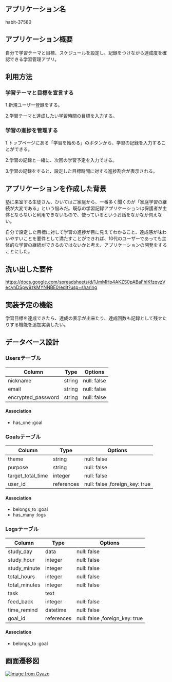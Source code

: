 ## アプリケーション名

habit-37580

## アプリケーション概要

自分で学習テーマと目標、スケジュールを設定し、記録をつけながら達成度を確認できる学習管理アプリ。

## 利用方法

### 学習テーマと目標を宣言する

1.新規ユーザー登録をする。

2.学習テーマと達成したい学習時間の目標を入力する。

### 学習の進捗を管理する

1.トップページにある「学習を始める」のボタンから、学習の記録を入力することができる。

2.学習の記録と一緒に、次回の学習予定を入力できる。

3.学習の記録をすると、設定した目標時間に対する進捗割合が表示される。

## アプリケーションを作成した背景

塾に来室する生徒さん、ひいてはご家庭から、一番多く聞くのが「家庭学習の継続が大変である」という悩みだ。既存の学習記録アプリケーションは保護者が主体とならないと利用できないもので、使っているというお話をなかなか伺えない。

自分で設定した目標に対して学習の進捗が目に見えてわかること、達成感が味わいやすいことを要件として満たすことができれば、10代のユーザーであっても主体的な学習の継続ができるのではないかと考え、アプリケーションの開発をすることにした。

## 洗い出した要件

https://docs.google.com/spreadsheets/d/1JmMHp4AKZS0pABaFhIKfzqvzVe4ynDSpw9zkMYNNBE0/edit?usp=sharing

## 実装予定の機能

学習目標を達成できたら、達成の表示が出来たり、達成回数も記録として残せたりする機能を追加実装したい。

## データベース設計

### Usersテーブル

| Column              | Type    | Options                   |
| ------------------- | ------- | ------------------------- |
| nickname            | string  | null: false               |
| email               | string  | null: false               |
| encrypted_password  | string  | null: false               |

#### Association
- has_one :goal

### Goalsテーブル
| Column               | Type       | Options                        |
| -------------------- | ---------- | ------------------------------ |
| theme                | string     | null: false                    |
| purpose              | string     | null: false                    |
| target_total_time    | integer    | null: false                    |
| user_id              | references | null: false ,foreign_key: true |

#### Association
- belongs_to :goal
- has_many :logs

### Logsテーブル
| Column           | Type       | Options                        |
| ---------------- | ---------- | ------------------------------ |
| study_day        | data       | null: false                    |
| study_hour       | integer    | null: false                    |
| study_minute     | integer    | null: false                    |
| total_hours      | integer    | null: false                    |
| total_minutes    | integer    | null: false                    |
| task             | text       |                                |
| feed_back        | integer    | null: false                    |
| time_remind      | datetime   | null: false                    |
| goal_id          | references | null: false ,foreign_key: true |

#### Association
- belongs_to :goal

## 画面遷移図
[![Image from Gyazo](https://i.gyazo.com/d17a42ac7f5dc15829abdcce3989168e.png)](https://gyazo.com/d17a42ac7f5dc15829abdcce3989168e)


